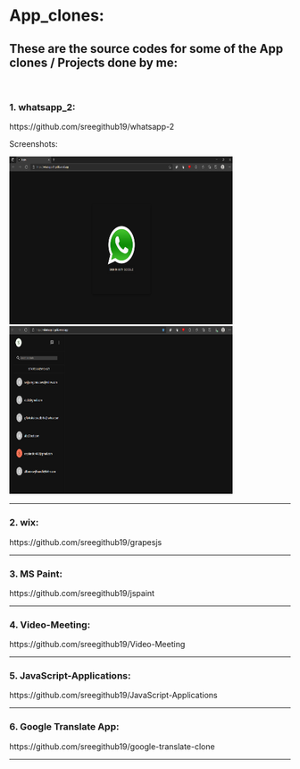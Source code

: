 <h1>App_clones:</h1>
<h2>These are the source codes for some of the App clones / Projects done by me: </h3><br>
<h3>1. whatsapp_2:</h3>  https://github.com/sreegithub19/whatsapp-2 <br>
<p>Screenshots:</p>
<img src="https://raw.githubusercontent.com/sreegithub19/App_clones/main/screenshots/1_whatsapp/1_whatsapp_login_screenshot.png" width="400" height="300"/>
<img src="https://raw.githubusercontent.com/sreegithub19/App_clones/main/screenshots/1_whatsapp/2_chats_screen.png" width="400" height="300"/>
<hr>
<h3>2. wix:</h3> https://github.com/sreegithub19/grapesjs
<hr>
<h3>3. MS Paint:</h3> https://github.com/sreegithub19/jspaint
<hr>
<h3>4. Video-Meeting:</h3> https://github.com/sreegithub19/Video-Meeting
<hr>
<h3>5. JavaScript-Applications:</h3> https://github.com/sreegithub19/JavaScript-Applications
<hr>
<h3>6. Google Translate App:</h3> https://github.com/sreegithub19/google-translate-clone
<hr>
